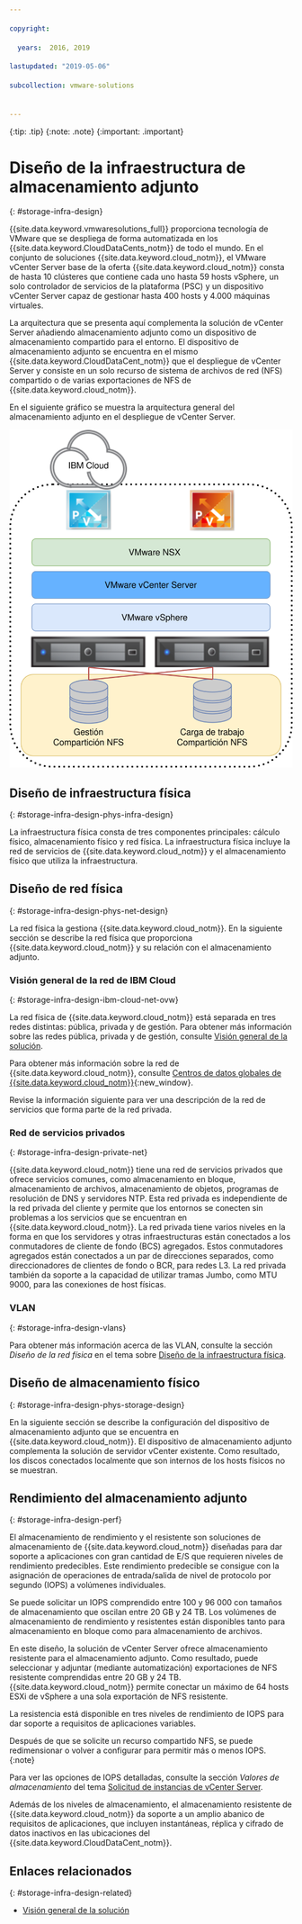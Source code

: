 ```yaml
---

copyright:

  years:  2016, 2019

lastupdated: "2019-05-06"

subcollection: vmware-solutions


---
```


{:tip: .tip}
{:note: .note}
{:important: .important}

# Diseño de la infraestructura de almacenamiento adjunto
{: #storage-infra-design}

{{site.data.keyword.vmwaresolutions_full}} proporciona tecnología de VMware que se despliega de forma automatizada en los {{site.data.keyword.CloudDataCents_notm}} de todo el mundo. En el conjunto de soluciones {{site.data.keyword.cloud_notm}}, el VMware vCenter Server base de la oferta {{site.data.keyword.cloud_notm}} consta de hasta 10 clústeres que contiene cada uno hasta 59 hosts vSphere, un solo controlador de servicios de la plataforma (PSC) y un dispositivo vCenter Server capaz de gestionar hasta 400 hosts y 4.000 máquinas virtuales.

La arquitectura que se presenta aquí complementa la solución de vCenter Server añadiendo almacenamiento adjunto como un dispositivo de almacenamiento compartido para el entorno. El dispositivo de almacenamiento adjunto se encuentra en el mismo {{site.data.keyword.CloudDataCent_notm}} que el despliegue de vCenter Server y consiste en un solo recurso de sistema de archivos de red (NFS) compartido o de varias exportaciones de NFS de {{site.data.keyword.cloud_notm}}.

En el siguiente gráfico se muestra la arquitectura general del almacenamiento adjunto en el despliegue de vCenter Server.

![Arquitectura del almacenamiento adjunto](../../images/vcsv4radiagrams-ra-nfs-shares.svg "Arquitectura del almacenamiento adjunto")

## Diseño de infraestructura física
{: #storage-infra-design-phys-infra-design}

La infraestructura física consta de tres componentes principales: cálculo físico, almacenamiento físico y red física. La infraestructura física incluye la red de servicios de {{site.data.keyword.cloud_notm}} y el almacenamiento físico que utiliza la infraestructura.

## Diseño de red física
{: #storage-infra-design-phys-net-design}

La red física la gestiona {{site.data.keyword.cloud_notm}}. En la siguiente sección se describe la red física que proporciona {{site.data.keyword.cloud_notm}} y su relación con el almacenamiento adjunto.

### Visión general de la red de IBM Cloud
{: #storage-infra-design-ibm-cloud-net-ovw}

La red física de {{site.data.keyword.cloud_notm}} está separada en tres redes distintas: pública, privada y de gestión. Para obtener más información sobre las redes pública, privada y de gestión, consulte [Visión general de la solución](/docs/services/vmwaresolutions/archiref/solution?topic=vmware-solutions-solution_overview).

Para obtener más información sobre la red de {{site.data.keyword.cloud_notm}}, consulte
[Centros de datos globales de {{site.data.keyword.cloud_notm}}](https://www.ibm.com/cloud/data-centers/){:new_window}.

Revise la información siguiente para ver una descripción de la red de servicios que forma parte de la red privada.

### Red de servicios privados
{: #storage-infra-design-private-net}

{{site.data.keyword.cloud_notm}} tiene una red de servicios privados que ofrece servicios comunes, como almacenamiento en bloque, almacenamiento de archivos, almacenamiento de objetos, programas de resolución de DNS y servidores NTP. Esta red privada es independiente de la red privada del cliente y permite que los entornos se conecten sin problemas a los servicios que se encuentran en {{site.data.keyword.cloud_notm}}. La red privada tiene varios niveles en la forma en que los servidores y otras infraestructuras están conectados a los conmutadores de cliente de fondo (BCS) agregados. Estos conmutadores agregados están conectados a un par de direcciones separados, como direccionadores de clientes de fondo o BCR, para redes L3. La red privada también da soporte a la capacidad de utilizar tramas Jumbo, como MTU 9000, para las conexiones de host físicas.

### VLAN
{: #storage-infra-design-vlans}

Para obtener más información acerca de las VLAN, consulte la sección _Diseño de la red física_ en el tema sobre [Diseño de la infraestructura física](/docs/services/vmwaresolutions/archiref/solution?topic=vmware-solutions-design_physicalinfrastructure).

## Diseño de almacenamiento físico
{: #storage-infra-design-phys-storage-design}

En la siguiente sección se describe la configuración del dispositivo de almacenamiento adjunto que se encuentra en {{site.data.keyword.cloud_notm}}. El dispositivo de almacenamiento adjunto complementa la solución de servidor vCenter existente. Como resultado, los discos conectados localmente que son internos de los hosts físicos no se muestran.

## Rendimiento del almacenamiento adjunto
{: #storage-infra-design-perf}

El almacenamiento de rendimiento y el resistente son soluciones de almacenamiento de {{site.data.keyword.cloud_notm}} diseñadas para dar soporte a aplicaciones con gran cantidad de E/S que requieren niveles de rendimiento predecibles. Este rendimiento predecible se consigue con la asignación de operaciones de entrada/salida de nivel de protocolo por segundo (IOPS) a volúmenes individuales.

Se puede solicitar un IOPS comprendido entre 100 y 96 000 con tamaños de almacenamiento que oscilan entre 20 GB y 24 TB. Los volúmenes de almacenamiento de rendimiento y resistentes están disponibles tanto para almacenamiento en bloque como para almacenamiento de archivos.

En este diseño, la solución de vCenter Server ofrece almacenamiento resistente para el almacenamiento adjunto. Como resultado, puede seleccionar y adjuntar (mediante automatización) exportaciones de NFS resistente comprendidas entre 20 GB y 24 TB. {{site.data.keyword.cloud_notm}} permite conectar un máximo de 64 hosts ESXi de vSphere a una sola exportación de NFS resistente.

La resistencia está disponible en tres niveles de rendimiento de IOPS para dar soporte a requisitos de aplicaciones variables.

Después de que se solicite un recurso compartido NFS, se puede redimensionar o volver a configurar para permitir más o menos IOPS.
{:note}

Para ver las opciones de IOPS detalladas, consulte la sección _Valores de almacenamiento_ del tema [Solicitud de instancias de vCenter Server](/docs/services/vmwaresolutions/vcenter?topic=vmware-solutions-vc_orderinginstance).

Además de los niveles de almacenamiento, el almacenamiento resistente de {{site.data.keyword.cloud_notm}} da soporte a un amplio abanico de requisitos de aplicaciones, que incluyen instantáneas, réplica y cifrado de datos inactivos en las ubicaciones del {{site.data.keyword.CloudDataCent_notm}}.

## Enlaces relacionados
{: #storage-infra-design-related}

* [Visión general de la solución](/docs/services/vmwaresolutions/archiref/solution?topic=vmware-solutions-solution_overview)
